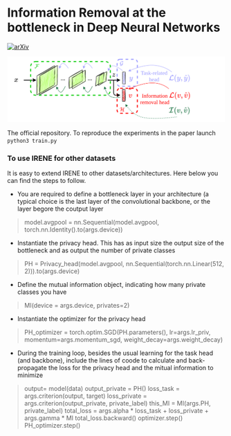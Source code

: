 # Information Removal at the bottleneck in Deep Neural Networks

[![arXiv](https://img.shields.io/badge/arXiv-2210.00891-b31b1b.svg)](https://arxiv.org/abs/2210.00891)

![teaser](assets/IRENE_prop.png)

The official repository. To reproduce the experiments in the paper launch
``
 python3 train.py
``

### To use IRENE for other datasets

It is easy to extend IRENE to other datasets/architectures. Here below you can find the steps to follow.

* You are required to define a bottleneck layer in your architecture (a typical choice is the last layer of the convolutional backbone, or the layer begore the coutput layer

> model.avgpool = nn.Sequential(model.avgpool, torch.nn.Identity().to(args.device))

* Instantiate the privacy head. This has as input size the output size of the bottleneck and as output the number of private classes

> PH = Privacy_head(model.avgpool, nn.Sequential(torch.nn.Linear(512, 2))).to(args.device)

* Define the mutual information object, indicating how many private classes you have

> MI(device = args.device, privates=2)

* Instantiate the optimizer for the privacy head

> PH_optimizer = torch.optim.SGD(PH.parameters(), lr=args.lr_priv, momentum=args.momentum_sgd, weight_decay=args.weight_decay)

* During the training loop, besides the usual learning for the task head (and backbone), include the lines of coode to calculate and back-propagate the loss for the privacy head and the mitual information to minimize

> output= model(data)
> output_private = PH()
> loss_task = args.criterion(output, target)
> loss_private = args.criterion(output_private, private_label)
> this_MI = MI(args.PH, private_label)
> total_loss = args.alpha * loss_task + loss_private + args.gamma * MI
> total_loss.backward()
> optimizer.step()
> PH_optimizer.step()
